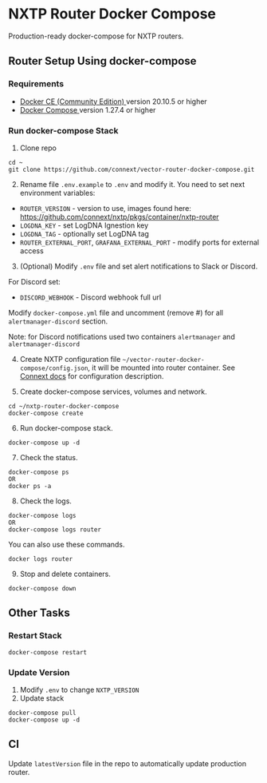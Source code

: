 # NXTP Router Docker Compose

Production-ready docker-compose for NXTP routers.

## Router Setup Using docker-compose

### Requirements

- [ Docker CE (Community Edition) ](https://docs.docker.com/install/) version 20.10.5 or higher
- [ Docker Compose ](https://docs.docker.com/compose/install/) version 1.27.4 or higher

### Run docker-compose Stack

1. Clone repo

```
cd ~
git clone https://github.com/connext/vector-router-docker-compose.git
```

2. Rename file `.env.example` to `.env` and modify it. You need to set next environment variables:

- `ROUTER_VERSION` - version to use, images found here: https://github.com/connext/nxtp/pkgs/container/nxtp-router
- `LOGDNA_KEY` - set LogDNA Ignestion key
- `LOGDNA_TAG` - optionally set LogDNA tag
- `ROUTER_EXTERNAL_PORT`, `GRAFANA_EXTERNAL_PORT` - modify ports for external access

3. (Optional) Modify `.env` file and set alert notifications to Slack or Discord.

For Discord set:

- `DISCORD_WEBHOOK` - Discord webhook full url

Modify `docker-compose.yml` file and uncomment (remove #) for all `alertmanager-discord` section.

Note: for Discord notifications used two containers `alertmanager` and `alertmanager-discord`

4. Create NXTP configuration file `~/vector-router-docker-compose/config.json`, it will be mounted into router container. See [Connext docs](https://docs.connext.network/Routers/Reference/configuration/) for configuration description.

5. Create docker-compose services, volumes and network.

```
cd ~/nxtp-router-docker-compose
docker-compose create
```

6. Run docker-compose stack.

```
docker-compose up -d
```

7. Check the status.

```
docker-compose ps
OR
docker ps -a
```

8. Check the logs.

```
docker-compose logs
OR
docker-compose logs router
```

You can also use these commands.

```
docker logs router
```

9. Stop and delete containers.

```
docker-compose down
```

## Other Tasks

### Restart Stack

```
docker-compose restart
```

### Update Version

1. Modify `.env` to change `NXTP_VERSION`
2. Update stack

```
docker-compose pull
docker-compose up -d
```

## CI

Update `latestVersion` file in the repo to automatically update production router.
